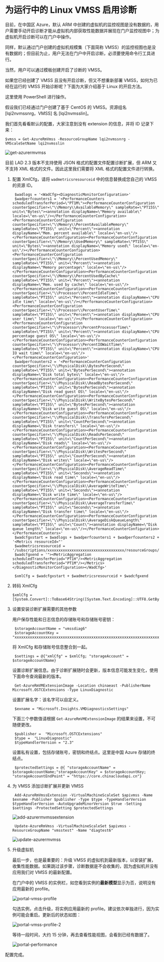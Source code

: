 <properties
    pageTitle="为运行中的 Linux VMSS 启用诊断"
    description=" "
    service=""
    resource="virtualmachinescalesets"
    authors="Qi Li"
    displayOrder=""
    selfHelpType=""
    supportTopicIds=""
    productPesIds=""
    resourceTags="Virtual Machine Scale Sets, Linux, VMSS, ARM, PowerShell"
    cloudEnvironments="MoonCake" />
<tags
    ms.service="virtual-machine-scale-sets-linux-aog"
    ms.date=""
    wacn.date="05/16/2017" />

# 为运行中的 Linux VMSS 启用诊断

目前，在中国区 Azure，默认 ARM 中创建的虚拟机的监控视图是没有数据的，用户需要手动开启诊断才能从虚拟机内部获取性能数据并展现在门户监控视图中；为虚拟机开启诊断可以在门户中操作。

同样，默认通过门户创建的虚拟机规模集（下面简称 VMSS）的监控视图也是没有数据的；但目前为止，用户无法在门户中开启诊断，必须要使用命令行工具进行。

当然，用户可以通过模板创建开启了诊断的 VMSS。

如果您已经创建了 VMSS 且没有开启诊断，但又不想重新部署 VMSS，如何为已经在运行的 VMSS 开始诊断呢？下面为大家介绍基于 Linux 的开启方法。

这里使用 PowerShell 进行操作。

假设我们已经通过门户创建了基于 CentOS 的 VMSS。资源组名 [lqi2nvmssnrg，VMSS] 名 [lqi2nvmsslin]。

我们首先看看默认的配置，大家注意到没有 extension 的信息，并将 ID 记录下来：

    $vmss = Get-AzureRmVmss -ResourceGroupName lqi2nvmssnrg -VMScaleSetName lqi2nvmsslin

![get-azurermvmss](./media/aog-virtual-machine-scale-sets-linux-enable-diagnostic/get-azurermvmss.png)

目前 LAD 2.3 版本不支持使用 JSON 格式的配置文件配置诊断扩展，但 ARM 又不支持 XML 格式的文件。因此这里我们需要将 XML 格式的配置文件进行转换。

1. 配置 XmlCfg，请将 `wadmetricsresourceid` 中的信息替换成您自己的 VMSS 的资源 ID。

        $wadlogs = '<WadCfg><DiagnosticMonitorConfiguration>'
        $wadperfcounters1 = '<PerformanceCounters scheduledTransferPeriod=\"PT1M\"><PerformanceCounterConfiguration counterSpecifier=\"\\Memory\\AvailableMemory\" sampleRate=\"PT15S\" unit=\"Bytes\"><annotation displayName=\"Memory available\" locale=\"en-us\"/></PerformanceCounterConfiguration><PerformanceCounterConfiguration counterSpecifier=\"\\Memory\\PercentAvailableMemory\" sampleRate=\"PT15S\" unit=\"Percent\"><annotation displayName=\"Mem. percent available\" locale=\"en-us\"/></PerformanceCounterConfiguration><PerformanceCounterConfiguration counterSpecifier=\"\\Memory\\UsedMemory\" sampleRate=\"PT15S\" unit=\"Bytes\"><annotation displayName=\"Memory used\" locale=\"en-us\"/></PerformanceCounterConfiguration><PerformanceCounterConfiguration counterSpecifier=\"\\Memory\\PercentUsedMemory\" sampleRate=\"PT15S\" unit=\"Percent\"><annotation displayName=\"Memory percentage\" locale=\"en-us\"/></PerformanceCounterConfiguration><PerformanceCounterConfiguration counterSpecifier=\"\\Memory\\PercentUsedByCache\" sampleRate=\"PT15S\" unit=\"Percent\"><annotation displayName=\"Mem. used by cache\" locale=\"en-us\"/></PerformanceCounterConfiguration><PerformanceCounterConfiguration counterSpecifier=\"\\Processor\\PercentIdleTime\" sampleRate=\"PT15S\" unit=\"Percent\"><annotation displayName=\"CPU idle time\" locale=\"en-us\"/></PerformanceCounterConfiguration><PerformanceCounterConfiguration counterSpecifier=\"\\Processor\\PercentUserTime\" sampleRate=\"PT15S\" unit=\"Percent\"><annotation displayName=\"CPU user time\" locale=\"en-us\"/></PerformanceCounterConfiguration><PerformanceCounterConfiguration counterSpecifier=\"\\Processor\\PercentProcessorTime\" sampleRate=\"PT15S\" unit=\"Percent\"><annotation displayName=\"CPU percentage guest OS\" locale=\"en-us\"/></PerformanceCounterConfiguration><PerformanceCounterConfiguration counterSpecifier=\"\\Processor\\PercentIOWaitTime\" sampleRate=\"PT15S\" unit=\"Percent\"><annotation displayName=\"CPU IO wait time\" locale=\"en-us\"/></PerformanceCounterConfiguration>'
        $wadperfcounters2 = '<PerformanceCounterConfiguration counterSpecifier=\"\\PhysicalDisk\\BytesPerSecond\" sampleRate=\"PT15S\" unit=\"BytesPerSecond\"><annotation displayName=\"Disk total bytes\" locale=\"en-us\"/></PerformanceCounterConfiguration><PerformanceCounterConfiguration counterSpecifier=\"\\PhysicalDisk\\ReadBytesPerSecond\" sampleRate=\"PT15S\" unit=\"BytesPerSecond\"><annotation displayName=\"Disk read guest OS\" locale=\"en-us\"/></PerformanceCounterConfiguration><PerformanceCounterConfiguration counterSpecifier=\"\\PhysicalDisk\\WriteBytesPerSecond\" sampleRate=\"PT15S\" unit=\"BytesPerSecond\"><annotation displayName=\"Disk write guest OS\" locale=\"en-us\"/></PerformanceCounterConfiguration><PerformanceCounterConfiguration counterSpecifier=\"\\PhysicalDisk\\TransfersPerSecond\" sampleRate=\"PT15S\" unit=\"CountPerSecond\"><annotation displayName=\"Disk transfers\" locale=\"en-us\"/></PerformanceCounterConfiguration><PerformanceCounterConfiguration counterSpecifier=\"\\PhysicalDisk\\ReadsPerSecond\" sampleRate=\"PT15S\" unit=\"CountPerSecond\"><annotation displayName=\"Disk reads\" locale=\"en-us\"/></PerformanceCounterConfiguration><PerformanceCounterConfiguration counterSpecifier=\"\\PhysicalDisk\\WritesPerSecond\" sampleRate=\"PT15S\" unit=\"CountPerSecond\"><annotation displayName=\"Disk writes\" locale=\"en-us\"/></PerformanceCounterConfiguration><PerformanceCounterConfiguration counterSpecifier=\"\\PhysicalDisk\\AverageReadTime\" sampleRate=\"PT15S\" unit=\"Seconds\"><annotation displayName=\"Disk read time\" locale=\"en-us\"/></PerformanceCounterConfiguration><PerformanceCounterConfiguration counterSpecifier=\"\\PhysicalDisk\\AverageWriteTime\" sampleRate=\"PT15S\" unit=\"Seconds\"><annotation displayName=\"Disk write time\" locale=\"en-us\"/></PerformanceCounterConfiguration><PerformanceCounterConfiguration counterSpecifier=\"\\PhysicalDisk\\AverageTransferTime\" sampleRate=\"PT15S\" unit=\"Seconds\"><annotation displayName=\"Disk transfer time\" locale=\"en-us\"/></PerformanceCounterConfiguration><PerformanceCounterConfiguration counterSpecifier=\"\\PhysicalDisk\\AverageDiskQueueLength\" sampleRate=\"PT15S\" unit=\"Count\"><annotation displayName=\"Disk queue length\" locale=\"en-us\"/></PerformanceCounterConfiguration></PerformanceCounters>'
        $wadcfgxstart = $wadlogs + $wadperfcounters1 + $wadperfcounters2 + '<Metrics resourceId="'
        $wadmetricsresourceid = '/subscriptions/xxxxxxxxxxxxxxxxxxxxxxxxxxxxxxxxxxx/resourceGroups/vmsstest/providers/Microsoft.Compute/virtualMachineScaleSets/diagtest6'
        $wadcfgxend = '"><MetricAggregation scheduledTransferPeriod="PT1H"/><MetricAggregation scheduledTransferPeriod="PT1M"/></Metrics></DiagnosticMonitorConfiguration></WadCfg>'

        $xmlCfg = $wadcfgxstart + $wadmetricsresourceid + $wadcfgxend

2.	转码 XmlCfg

        $xmlCfg = [System.Convert]::ToBase64String([System.Text.Encoding]::UTF8.GetBytes($xmlCfg))

3. 设置安装诊断扩展需要的其他参数

    用户保存性能和日志信息的存储账号和存储账号密钥：

        $storageAccountName = "vmssdiag6"
        $storageAccountKey = "xxxxxxxxxxxxxxxxxxxxxxxxxxxxxxxxxxxxxxxxxxxxxxxxxxxxxxxxxxxxxxxxxxx”

    将 XmlCfg 和存储账号信息整合到一起。

        $settings = @{"xmlCfg" = $xmlCfg; "storageAccount" = $storageAccountName}

    设置诊断扩展信息。由于诊断扩展随时会更新，版本信息可能发生变化，使用下面命令查询最新的版本。

        Get-AzureRmVMExtensionImage -Location chinaeast -PublisherName Microsoft.OSTCExtensions -Type LinuxDiagnostic

    设置扩展名字：该名字可以自定义。

        $exname = "Microsoft.Insights.VMDiagnosticsSettings"

    下面三个参数值请根据 `Get-AzureRmVMExtensionImage` 的结果来设置，不可随便更改。

        $publisher =  "Microsoft.OSTCExtensions"
        $type =  "LinuxDiagnostic"
        $typeHandlerVersion = "2.3"

    设置私有设置，包括存储账号，密钥和终结点。这里是中国 Azure 存储的终结点。

        $protectedSettings = @{ "storageAccountName" = $storageAccountName;"storageAccountKey" = $storageAccountKey; "storageAccountEndPoint" = "https://core.chinacloudapi.cn"}

4. 为 VMSS 添加诊断扩展并更新 VMSS

        Add-AzureRmVmssExtension -VirtualMachineScaleSet $apivmss -Name $exname -Publisher $publisher -Type $type -TypeHandlerVersion $typeHandlerVersion -AutoUpgradeMinorVersion $true -Setting $settings -ProtectedSetting $protectedSettings

    ![add-azurermvmssextension](./media/aog-virtual-machine-scale-sets-linux-enable-diagnostic/add-azurermvmssextension.png)

        Update-AzureRmVmss -VirtualMachineScaleSet $apivmss -ResourceGroupName "vmsstest" -Name "diagtest6"

    ![update-azurermvmss](./media/aog-virtual-machine-scale-sets-linux-enable-diagnostic/update-azurermvmss.png)

5. 升级虚拟机

    最后一步，也是最重要的：升级 VMSS 的虚拟机到最新版本，以安装扩展，收集性能数据。如果跳过该步骤，诊断数据是不会收集的，因为虚拟机并没有应用我们对 VMSS 的最新配置。

    在门户中的 VMSS 的实例栏，如您看到实例的**最新模型**显示为否，说明没有应用最新的 profile。

    ![portal-vmss-profile](./media/aog-virtual-machine-scale-sets-linux-enable-diagnostic/portal-vmss-profile.png)

    勾选实例，点击升级，将实例应用最新的 profile。建议依次单独进行，因为实例可能会重启。更新后的状态如图：

    ![portal-vmss-profile-2](./media/aog-virtual-machine-scale-sets-linux-enable-diagnostic/portal-vmss-profile-2.png)

    等待一段时间，大约 15 分钟，再去查看性能视图，会看到已经有数据了。

    ![portal-performance](./media/aog-virtual-machine-scale-sets-linux-enable-diagnostic/portal-performance.png)

配置完成。